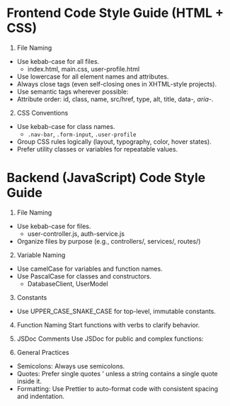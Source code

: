 # Frontend Code Style Guide (HTML + CSS)

1. File Naming
- Use kebab-case for all files.
  - index.html, main.css, user-profile.html
- Use lowercase for all element names and attributes.
- Always close tags (even self-closing ones in XHTML-style projects).
- Use semantic tags wherever possible:
- Attribute order: id, class, name, src/href, type, alt, title, data-*, aria-*.

2. CSS Conventions
- Use kebab-case for class names.
  - `.nav-bar`, `.form-input`, `.user-profile`
- Group CSS rules logically (layout, typography, color, hover states).
- Prefer utility classes or variables for repeatable values.



# Backend (JavaScript) Code Style Guide
1. File Naming
- Use kebab-case for files.
  - user-controller.js, auth-service.js
- Organize files by purpose (e.g., controllers/, services/, routes/)

2. Variable Naming
- Use camelCase for variables and function names.
- Use PascalCase for classes and constructors.
  - DatabaseClient, UserModel

3. Constants
- Use UPPER_CASE_SNAKE_CASE for top-level, immutable constants.

4. Function Naming
Start functions with verbs to clarify behavior.

5. JSDoc Comments
Use JSDoc for public and complex functions:

6. General Practices
- Semicolons: Always use semicolons.
- Quotes: Prefer single quotes ' unless a string contains a single quote inside it.
- Formatting: Use Prettier to auto-format code with consistent spacing and indentation.

